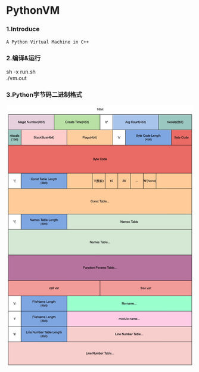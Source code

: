 # PythonVM
### 1.Introduce
    A Python Virtual Machine in C++

### 2.编译&运行
sh -x run.sh   
./vm.out

### 3.Python字节码二进制格式
![bytecode](./doc/bytecode_binary.jpg)
